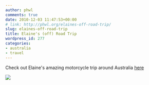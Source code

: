 ```yaml
---
author: phwl
comments: true
date: 2010-12-03 11:47:53+00:00
# link: http://phwl.org/elaines-off-road-trip/
slug: elaines-off-road-trip
title: Elaine's (off) Road Trip
wordpress_id: 277
categories:
- australia
- travel
---
```


Check out Elaine's amazing motorcycle trip around Australia [here](http://elainext.wordpress.com/)

![](http://elainext.files.wordpress.com/2010/04/map.jpg?w=400)
